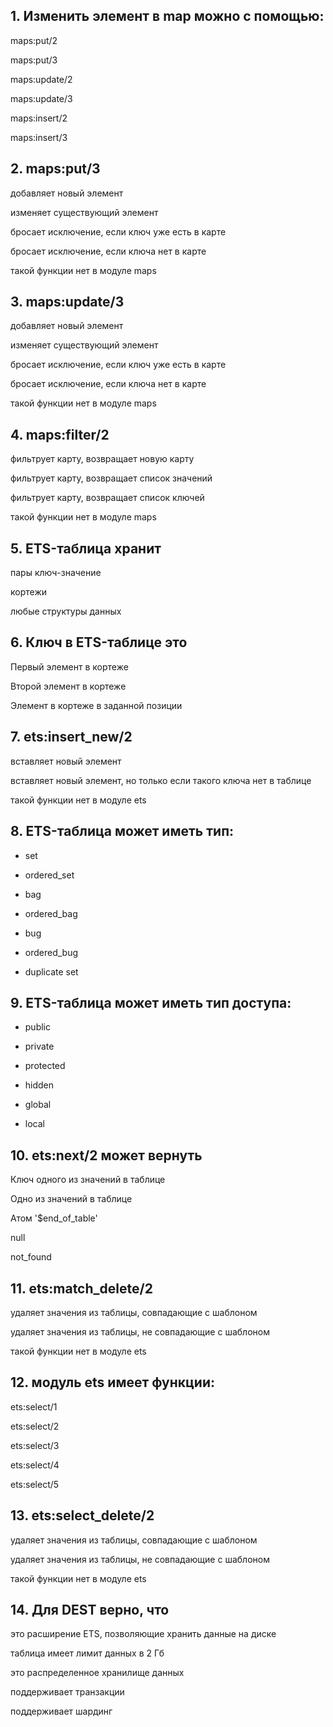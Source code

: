 ## 1. Изменить элемент в map можно с помощью:

maps:put/2

maps:put/3

maps:update/2

maps:update/3

maps:insert/2

maps:insert/3


## 2. maps:put/3

добавляет новый элемент

изменяет существующий элемент

бросает исключение, если ключ уже есть в карте

бросает исключение, если ключа нет в карте

такой функции нет в модуле maps


## 3. maps:update/3

добавляет новый элемент

изменяет существующий элемент

бросает исключение, если ключ уже есть в карте

бросает исключение, если ключа нет в карте

такой функции нет в модуле maps


## 4. maps:filter/2

фильтрует карту, возвращает новую карту

фильтрует карту, возвращает список значений

фильтрует карту, возвращает список ключей

такой функции нет в модуле maps


## 5. ETS-таблица хранит

пары ключ-значение

кортежи

любые структуры данных


## 6. Ключ в ETS-таблице это

Первый элемент в кортеже

Второй элемент в кортеже

Элемент в кортеже в заданной позиции


## 7. ets:insert_new/2

вставляет новый элемент

вставляет новый элемент, но только если такого ключа нет в таблице

такой функции нет в модуле ets


## 8. ETS-таблица может иметь тип:

- set

- ordered_set

- bag

- ordered_bag

- bug

- ordered_bug

- duplicate set


## 9. ETS-таблица может иметь тип доступа:

- public

- private

- protected

- hidden

- global

- local


## 10. ets:next/2 может вернуть

Ключ одного из значений в таблице

Одно из значений в таблице

Атом '$end_of_table'

null

not_found


## 11. ets:match_delete/2

удаляет значения из таблицы, совпадающие с шаблоном

удаляет значения из таблицы, не совпадающие с шаблоном

такой функции нет в модуле ets


## 12. модуль ets имеет функции:

ets:select/1

ets:select/2

ets:select/3

ets:select/4

ets:select/5


## 13. ets:select_delete/2

удаляет значения из таблицы, совпадающие с шаблоном

удаляет значения из таблицы, не совпадающие с шаблоном

такой функции нет в модуле ets


## 14. Для DEST верно, что

это расширение ETS, позволяющие хранить данные на диске

таблица имеет лимит данных в 2 Гб

это распределенное хранилище данных

поддерживает транзакции

поддерживает шардинг
